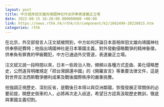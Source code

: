 ```yaml
---
layout: post
title: 中方就岸田文雄向靖國神社作出供奉表達嚴正立場
date: 2022-08-15 16:20:00.000000000 +08:00
link: https://news.rthk.hk/rthk/ch/component/k2/1662499-20220815.htm
categories: rthk
---
```


在北京，外交部發言人汪文斌被問到，中方如何評論日本首相岸田文雄向靖國神社供奉祭祀費時；他指出靖國神社是日本軍國主義，對外發動侵略戰爭的精神象徵，供奉負有罪責的甲級戰犯，中方已通過外交管道，表達嚴正立場。

汪文斌又說一段時間以來，日本一些政治人物，頻頻以各種方式歪曲、美化侵略歷史，公然違背明確規定「把台灣歸還中國」的《開羅宣言》等重要法律文件，這是對世界反法西斯戰爭勝利成果及戰後國際秩序的嚴重挑釁。

他強調正視歷史、深刻反省，是戰後日本得以與亞洲鄰國，恢復發展正常關係的必要前提，開歷史倒車的人，必將再次走入歧途，希望日方認真汲取歷史教訓，徹底與軍國主義切割。
